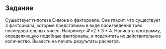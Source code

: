 ## Задание

Существует гипотеза Симона о факториале. Она гласит, что существует 4 факториала, которые представимы в виде произведения трех последовательных чисел. Например: 4!=2 \* 3 \* 4. Написать программу, определяющую подобные факториалы, и подсчитать их действительное количество. Вывести на печать результаты расчетов.